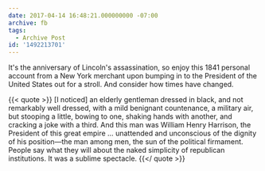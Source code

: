 ```yaml
---
date: 2017-04-14 16:48:21.000000000 -07:00
archive: fb
tags: 
  - Archive Post
id: '1492213701'
---
```


It's the anniversary of Lincoln's assassination, so enjoy this 1841 personal account from a New York merchant upon bumping in to the President of the United States out for a stroll. And consider how times have changed.

{{< quote >}}
[I noticed] an elderly gentleman dressed in black, and not remarkably well dressed, with a mild benignant countenance, a military air, but stooping a little, bowing to one, shaking hands with another, and cracking a joke with a third. And this man was William Henry Harrison, the President of this great empire … unattended and unconscious of the dignity of his position—the man among men, the sun of the political firmament. People say what they will about the naked simplicity of republican institutions. It was a sublime spectacle.
{{</ quote >}}

